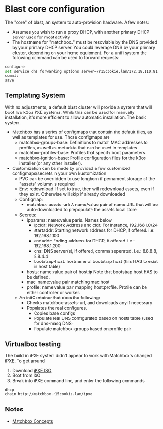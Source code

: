 # Blast core configuration

The "core" of blast, an system to auto-provision hardware.  A few notes:

- Assumes you wish to run a proxy DHCP, with another primary DHCP server
  used for most activity
- The hostname for "matchbox.<domain>.<tld>" must be resovlable by the DNS
  provided by your primary DHCP server.  You could leverage DNS by your primary
  cluster, depending on your home equipment.  For a unifi system the following command
  can be used to forward requests:

```sh
configure
set service dns forwarding options server=/r15cookie.lan/172.18.110.81
commit
save
```

## Templating System

With no adjustments, a default blast cluster will provide a system that will boot live k3os 
PXE systems.  While this can be used for manually installation, it's more efficient to allow
automatic installation.  The basic system.

- Matchbox has a series of configmaps that contain the default files, as well as templates for use.
Those configmaps are
  - matchbox-groups-base: Definitions to match MAC addresses to profiles, as well as metadata that can be used in templates.
  - matchbox-profiles-base:  Profiles that specify boot parameters
  - matchbox-ignition-base:  Profile configuration files for the k3os installer (or any other installer).   
- Customization can be made by provided a few customized configmaps/secrets in your own kustomization
  - PVC can be overridden to use longhorn if pernament storage of the "assets" volumn is required
  - Env:
    redownload:  If set to true, then will redownload assets, even if they exist.  Otherwise will skip if already downloaded
  - Configmap: 
    - matchbox-assets-url:  A name/value pair of name:URL that will be auto-downloaded to prepopulate the assets local store 
  - Secrets:
    - ipparams: name:value paris.  Names below
      - ipcidr:  Network Address and cidr.  For instance, 192.168.1.0/24
      - startaddr:  Starting network address for DHCP, if offered.  i.e: 192.168.1.100
      - endaddr:  Ending address for DHCP, if offered.  i.e.: 192.168.1.200
      - dns:  DNS server(s), if offered, comma seperated.  i.e.: 8.8.8.8, 8.8.4.4
      - bootstrap-host:  hostname of bootstrap host (this HAS to exist in host table)
    - hosts: name:value pair of host:ip  Note that bootstrap host HAS to be defined.
    - mac: name:value pair matching mac:host
    - profile: name:value pair mapping host:profile.  Profile can be either controller or worker.
  - An initContainer that does the following:
    - Checks matchbox-assets-url, and downloads any if necessary
    - Populates the real configures.
      - Copies base configs
      - Populate real DNS configurated based on hosts table (used for dns-masq DNS)
      - Populate matchbox-groups based on profile pair

## Virtualbox testing

The build in iPXE system didn't appear to work with Matchbox's changed iPXE.  To get around

1. Download [iPXE ISO](http://boot.ipxe.org/ipxe.iso)
2. Boot from ISO
3. Break into iPXE command line, and enter the following commands:

```sh
dhcp
chain http://matchbox.r15cookie.lan/ipxe
```

## Notes

- [Matchbox Concepts](https://matchbox.psdn.io/matchbox/)
